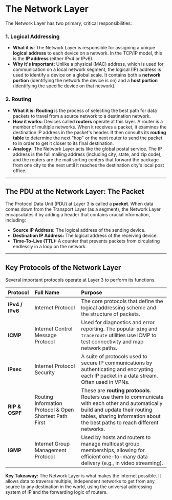 # The Network Layer

The Network Layer has two primary, critical responsibilities:

### 1. Logical Addressing
*   **What it is:** The Network Layer is responsible for assigning a unique **logical address** to each device on a network. In the TCP/IP model, this is the **IP address** (either IPv4 or IPv6).
*   **Why it's important:** Unlike a physical (MAC) address, which is used for communication on a local network segment, the logical (IP) address is used to identify a device on a global scale. It contains both a **network portion** (identifying the network the device is on) and a **host portion** (identifying the specific device on that network).

### 2. Routing
*   **What it is:** **Routing** is the process of selecting the best path for data packets to travel from a source network to a destination network.
*   **How it works:** Devices called **routers** operate at this layer. A router is a member of multiple networks. When it receives a packet, it examines the destination IP address in the packet's header. It then consults its **routing table** to determine the next "hop" or the next router to send the packet to in order to get it closer to its final destination.
*   **Analogy:** The Network Layer acts like the global postal service. The IP address is the full mailing address (including city, state, and zip code), and the routers are the mail sorting centers that forward the package from one city to the next until it reaches the destination city's local post office.

---

## The PDU at the Network Layer: The Packet

The Protocol Data Unit (PDU) at Layer 3 is called a **packet**. When data comes down from the Transport Layer (as a segment), the Network Layer encapsulates it by adding a header that contains crucial information, including:
*   **Source IP Address:** The logical address of the sending device.
*   **Destination IP Address:** The logical address of the receiving device.
*   **Time-To-Live (TTL):** A counter that prevents packets from circulating endlessly in a loop on the network.

---

## Key Protocols of the Network Layer

Several important protocols operate at Layer 3 to perform its functions.

| Protocol | Full Name | Purpose |
| :--- | :--- | :--- |
| **IPv4 / IPv6** | Internet Protocol | The core protocols that define the logical addressing scheme and the structure of packets. |
| **ICMP** | Internet Control Message Protocol | Used for diagnostics and error reporting. The popular `ping` and `traceroute` utilities use ICMP to test connectivity and map network paths. |
| **IPsec** | Internet Protocol Security | A suite of protocols used to secure IP communications by authenticating and encrypting each IP packet in a data stream. Often used in VPNs. |
| **RIP & OSPF**| Routing Information Protocol & Open Shortest Path First | These are **routing protocols**. Routers use them to communicate with each other and automatically build and update their routing tables, sharing information about the best paths to reach different networks. |
| **IGMP** | Internet Group Management Protocol| Used by hosts and routers to manage multicast group memberships, allowing for efficient one-to-many data delivery (e.g., in video streaming). |

**Key Takeaway:** The Network Layer is what makes the internet possible. It allows data to traverse multiple, independent networks to get from any source to any destination in the world, using the universal addressing system of IP and the forwarding logic of routers.
